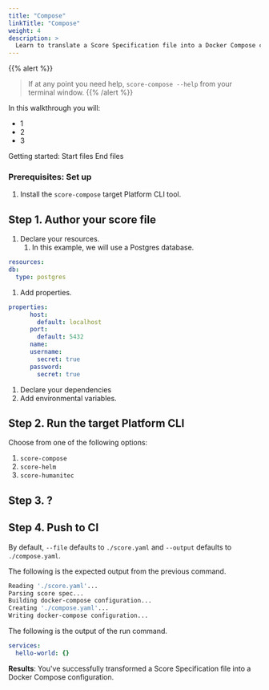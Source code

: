 ```yaml
---
title: "Compose"
linkTitle: "Compose"
weight: 4
description: >
  Learn to translate a Score Specification file into a Docker Compose configuration with the target Platform CLI tool.
---
```


{{% alert %}}

> If at any point you need help, `score-compose --help` from your terminal window.
> {{% /alert %}}

In this walkthrough you will:

- 1
- 2
- 3

Getting started:
Start files
End files

### Prerequisites: Set up

1. Install the `score-compose` target Platform CLI tool.

## Step 1. Author your score file

1. Declare your resources.
   1. In this example, we will use a Postgres database.

```yaml
resources:
db:
  type: postgres
```

1. Add properties.

```yaml
properties:
      host:
        default: localhost
      port:
        default: 5432
      name:
      username:
        secret: true
      password:
        secret: true
```

1. Declare your dependencies
2. Add environmental variables.

## Step 2. Run the target Platform CLI

Choose from one of the following options:

1. `score-compose`
2. `score-helm`
3. `score-humanitec`

## Step 3. ?

## Step 4. Push to CI

By default, `--file` defaults to `./score.yaml` and `--output` defaults to `./compose.yaml`.

The following is the expected output from the previous command.

```bash
Reading './score.yaml'...
Parsing score spec...
Building docker-compose configuration...
Creating './compose.yaml'...
Writing docker-compose configuration...
```

The following is the output of the run command.

```yaml
services:
  hello-world: {}
```

**Results**: You've successfully transformed a Score Specification file into a Docker Compose configuration.
